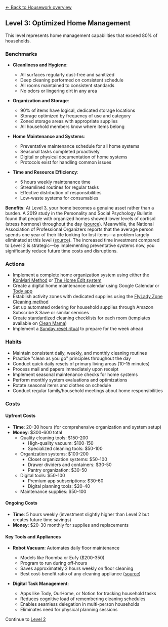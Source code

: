 [← Back to Housework overview](index)
## Level 3: Optimized Home Management

This level represents home management capabilities that exceed 80% of households.

### Benchmarks
- **Cleanliness and Hygiene**: 
  - All surfaces regularly dust-free and sanitized
  - Deep cleaning performed on consistent schedule
  - All rooms maintained to consistent standards
  - No odors or lingering dirt in any area

- **Organization and Storage**:
  - 90% of items have logical, dedicated storage locations
  - Storage optimized by frequency of use and category
  - Zoned storage areas with appropriate supplies
  - All household members know where items belong

- **Home Maintenance and Systems**:
  - Preventative maintenance schedule for all home systems
  - Seasonal tasks completed proactively
  - Digital or physical documentation of home systems
  - Protocols exist for handling common issues

- **Time and Resource Efficiency**:
  - 5 hours weekly maintenance time
  - Streamlined routines for regular tasks
  - Effective distribution of responsibilities
  - Low-waste systems for consumables

**Benefits**: At Level 3, your home becomes a genuine asset rather than a burden. A 2019 study in the Personality and Social Psychology Bulletin found that people with organized homes showed lower levels of cortisol (stress hormone) throughout the day ([source](https://journals.sagepub.com/doi/abs/10.1177/0146167218784894)). Meanwhile, the National Association of Professional Organizers reports that the average person spends one year of their life looking for lost items—a problem largely eliminated at this level ([source](https://www.napo.net/)). The increased time investment compared to Level 2 is strategic—by implementing preventative systems now, you significantly reduce future time costs and disruptions.

### Actions
- Implement a complete home organization system using either the [KonMari Method](https://konmari.com/about-the-konmari-method/) or [The Home Edit system](https://www.thehomeedit.com/the-process/)
- Create a digital home maintenance calendar using Google Calendar or [Tody app](https://todyapp.com/)
- Establish activity zones with dedicated supplies using the [FlyLady Zone Cleaning method](https://www.flylady.net/d/getting-started/flying-lessons/zones/)
- Set up automated ordering for household supplies through Amazon Subscribe & Save or similar services
- Create standardized cleaning checklists for each room (templates available on [Clean Mama](https://cleanmama.com/))
- Implement a [Sunday reset ritual](https://www.thespruce.com/sunday-reset-ritual-5078658) to prepare for the week ahead

### Habits
- Maintain consistent daily, weekly, and monthly cleaning routines
- Practice "clean as you go" principles throughout the day
- Conduct quick daily resets of primary living areas (10-15 minutes)
- Process mail and papers immediately upon receipt
- Implement seasonal maintenance checks for home systems
- Perform monthly system evaluations and optimizations
- Rotate seasonal items and clothes on schedule
- Conduct regular family/household meetings about home responsibilities

### Costs
#### Upfront Costs
- **Time**: 20-30 hours (for comprehensive organization and system setup)
- **Money**: $300-600 total
  - Quality cleaning tools: $150-200
    * High-quality vacuum: $100-150
    * Specialized cleaning tools: $50-100
  - Organization systems: $100-200
    * Closet organization systems: $50-100
    * Drawer dividers and containers: $30-50
    * Pantry organization: $30-50
  - Digital tools: $50-100
    * Premium app subscriptions: $30-60
    * Digital planning tools: $20-40
  - Maintenance supplies: $50-100

#### Ongoing Costs
- **Time**: 5 hours weekly (investment slightly higher than Level 2 but creates future time savings)
- **Money**: $20-30 monthly for supplies and replacements

#### Key Tools and Appliances
- **Robot Vacuum**: Automates daily floor maintenance
  * Models like Roomba or Eufy ($200-350)
  * Program to run during off-hours
  * Saves approximately 2 hours weekly on floor cleaning
  * Best cost-benefit ratio of any cleaning appliance ([source](https://www.consumerreports.org/robot-vacuums/best-robot-vacuums-of-the-year-a9187302262/))

- **Digital Task Management**:
  * Apps like Tody, OurHome, or Notion for tracking household tasks
  * Reduces cognitive load of remembering cleaning schedules
  * Enables seamless delegation in multi-person households
  * Eliminates need for physical planning sessions

Continue to [Level 2](level-2)
